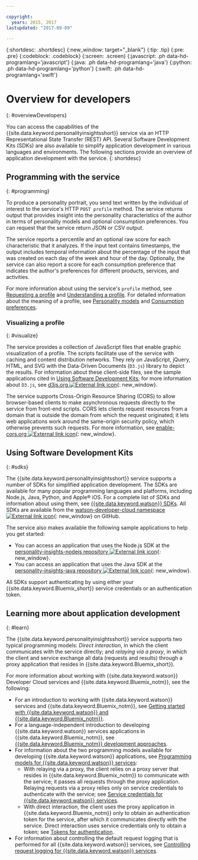 ```yaml
---

copyright:
  years: 2015, 2017
lastupdated: "2017-09-09"

---
```


{:shortdesc: .shortdesc}
{:new_window: target="_blank"}
{:tip: .tip}
{:pre: .pre}
{:codeblock: .codeblock}
{:screen: .screen}
{:javascript: .ph data-hd-programlang='javascript'}
{:java: .ph data-hd-programlang='java'}
{:python: .ph data-hd-programlang='python'}
{:swift: .ph data-hd-programlang='swift'}

# Overview for developers
{: #overviewDevelopers}

You can access the capabilities of the {{site.data.keyword.personalityinsightsshort}} service via an HTTP Representational State Transfer (REST) API. Several Software Development Kits (SDKs) are also available to simplify application development in various languages and environments. The following sections provide an overview of application development with the service.
{: shortdesc}

## Programming with the service
{: #programming}

To produce a personality portrait, you send text written by the individual of interest to the service's HTTP `POST profile` method. The service returns output that provides insight into the personality characteristics of the author in terms of personality models and optional consumption preferences. You can request that the service return JSON or CSV output.

The service reports a percentile and an optional raw score for each characteristic that it analyzes. If the input text contains timestamps, the output includes temporal information about the percentage of the input that was created on each day of the week and hour of the day. Optionally, the service can also report a score for each consumption preference that indicates the author's preferences for different products, services, and activities.

For more information about using the service's `profile` method, see [Requesting a profile](/docs/services/personality-insights/input.html) and [Understanding a profile](/docs/services/personality-insights/output.html). For detailed information about the meaning of a profile, see [Personality models](/docs/services/personality-insights/models.html) and [Consumption preferences](/docs/services/personality-insights/preferences.html).

### Visualizing a profile
{: #visualize}

The service provides a collection of JavaScript files that enable graphic visualization of a profile. The scripts facilitate use of the service with caching and content distribution networks. They rely on JavaScript, jQuery, HTML, and SVG with the Data-Driven Documents (`D3.js`) library to depict the results. For information about these client-side files, see the sample applications cited in [Using Software Development Kits](#sdks); for more information about `D3.js`, see [d3js.org ![External link icon](../../icons/launch-glyph.svg "External link icon")](https://d3js.org/){: new_window}.

The service supports Cross-Origin Resource Sharing (CORS) to allow browser-based clients to make asynchronous requests directly to the service from front-end scripts. CORS lets clients request resources from a domain that is outside the domain from which the request originated; it lets web applications work around the same-origin security policy, which otherwise prevents such requests. For more information, see [enable-cors.org ![External link icon](../../icons/launch-glyph.svg "External link icon")](https://enable-cors.org/){: new_window}.

## Using Software Development Kits
{: #sdks}

The {{site.data.keyword.personalityinsightsshort}} service supports a number of SDKs for simplified application development. The SDKs are available for many popular programming languages and platforms, including Node.js, Java, Python, and Apple&reg; iOS. For a complete list of SDKs and information about using them, see [{{site.data.keyword.watson}} SDKs](/docs/services/watson/getting-started-sdks.html). All SDKs are available from the [watson-developer-cloud namespace ![External link icon](../../icons/launch-glyph.svg "External link icon")](https://github.com/watson-developer-cloud){: new_window} on GitHub.

The service also makes available the following sample applications to help you get started:

-   You can access an application that uses the Node.js SDK at the [personality-insights-nodejs repository ![External link icon](../../icons/launch-glyph.svg "External link icon")](https://github.com/watson-developer-cloud/personality-insights-nodejs){: new_window}.
-   You can access an application that uses the Java SDK at the [personality-insights-java repository ![External link icon](../../icons/launch-glyph.svg "External link icon")](https://github.com/watson-developer-cloud/personality-insights-java){: new_window}.

All SDKs support authenticating by using either your {{site.data.keyword.Bluemix_short}} service credentials or an authentication token.

## Learning more about application development
{: #learn}

The {{site.data.keyword.personalityinsightsshort}} service supports two typical programming models: *Direct interaction*, in which the client communicates with the service directly; and *relaying via a proxy*, in which the client and service exchange all data (requests and results) through a proxy application that resides in {{site.data.keyword.Bluemix_short}}.

For more information about working with {{site.data.keyword.watson}} Developer Cloud services and {{site.data.keyword.Bluemix_notm}}, see the following:

-   For an introduction to working with {{site.data.keyword.watson}} services and {{site.data.keyword.Bluemix_notm}}, see [Getting started with {{site.data.keyword.watson}} and {{site.data.keyword.Bluemix_notm}}](/docs/services/watson/index.html).
-   For a language-independent introduction to developing {{site.data.keyword.watson}} services applications in {{site.data.keyword.Bluemix_notm}}, see [{{site.data.keyword.Bluemix_notm}} development approaches](/docs/services/watson/getting-started-bluemix.html).
-   For information about the two programming models available for developing {{site.data.keyword.watson}} applications, see [Programming models for {{site.data.keyword.watson}} services](/docs/services/watson/getting-started-develop.html):
    -   With relaying via a proxy, the client relies on a proxy server that resides in {{site.data.keyword.Bluemix_notm}} to communicate with the service; it passes all requests through the proxy application. Relaying requests via a proxy relies only on service credentials to authenticate with the service; see [Service credentials for {{site.data.keyword.watson}} services](/docs/services/watson/getting-started-credentials.html).
    -   With direct interaction, the client uses the proxy application in {{site.data.keyword.Bluemix_notm}} only to obtain an authentication token for the service, after which it communicates directly with the service. Direct interaction uses service credentials only to obtain a token; see [Tokens for authentication](/docs/services/watson/getting-started-tokens.html).
-   For information about controlling the default request logging that is performed for all {{site.data.keyword.watson}} services, see [Controlling request logging for {{site.data.keyword.watson}} services](/docs/services/watson/getting-started-logging.html).
